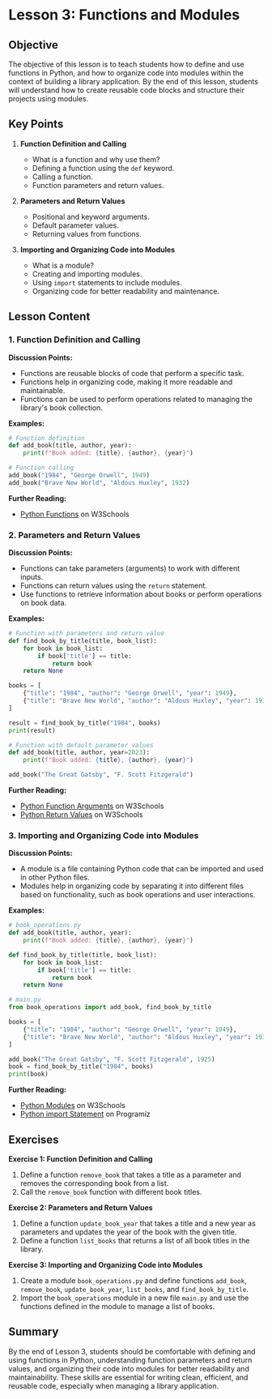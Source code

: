 # Lesson 3: Functions and Modules

## Objective
The objective of this lesson is to teach students how to define and use functions in Python, and how to organize code into modules within the context of building a library application. By the end of this lesson, students will understand how to create reusable code blocks and structure their projects using modules.

## Key Points

1. **Function Definition and Calling**
   - What is a function and why use them?
   - Defining a function using the `def` keyword.
   - Calling a function.
   - Function parameters and return values.

2. **Parameters and Return Values**
   - Positional and keyword arguments.
   - Default parameter values.
   - Returning values from functions.

3. **Importing and Organizing Code into Modules**
   - What is a module?
   - Creating and importing modules.
   - Using `import` statements to include modules.
   - Organizing code for better readability and maintenance.

## Lesson Content

### 1. Function Definition and Calling

**Discussion Points:**
- Functions are reusable blocks of code that perform a specific task.
- Functions help in organizing code, making it more readable and maintainable.
- Functions can be used to perform operations related to managing the library's book collection.

**Examples:**
```python
# Function definition
def add_book(title, author, year):
    print(f"Book added: {title}, {author}, {year}")

# Function calling
add_book("1984", "George Orwell", 1949)
add_book("Brave New World", "Aldous Huxley", 1932)
```

**Further Reading:**
- [Python Functions](https://www.w3schools.com/python/python_functions.asp) on W3Schools

### 2. Parameters and Return Values

**Discussion Points:**
- Functions can take parameters (arguments) to work with different inputs.
- Functions can return values using the `return` statement.
- Use functions to retrieve information about books or perform operations on book data.

**Examples:**
```python
# Function with parameters and return value
def find_book_by_title(title, book_list):
    for book in book_list:
        if book['title'] == title:
            return book
    return None

books = [
    {"title": "1984", "author": "George Orwell", "year": 1949},
    {"title": "Brave New World", "author": "Aldous Huxley", "year": 1932}
]

result = find_book_by_title("1984", books)
print(result)

# Function with default parameter values
def add_book(title, author, year=2023):
    print(f"Book added: {title}, {author}, {year}")

add_book("The Great Gatsby", "F. Scott Fitzgerald")
```

**Further Reading:**
- [Python Function Arguments](https://www.w3schools.com/python/python_functions_arguments.asp) on W3Schools
- [Python Return Values](https://www.w3schools.com/python/gloss_python_function_return.asp) on W3Schools

### 3. Importing and Organizing Code into Modules

**Discussion Points:**
- A module is a file containing Python code that can be imported and used in other Python files.
- Modules help in organizing code by separating it into different files based on functionality, such as book operations and user interactions.

**Examples:**
```python
# book_operations.py
def add_book(title, author, year):
    print(f"Book added: {title}, {author}, {year}")

def find_book_by_title(title, book_list):
    for book in book_list:
        if book['title'] == title:
            return book
    return None
```

```python
# main.py
from book_operations import add_book, find_book_by_title

books = [
    {"title": "1984", "author": "George Orwell", "year": 1949},
    {"title": "Brave New World", "author": "Aldous Huxley", "year": 1932}
]

add_book("The Great Gatsby", "F. Scott Fitzgerald", 1925)
book = find_book_by_title("1984", books)
print(book)
```

**Further Reading:**
- [Python Modules](https://www.w3schools.com/python/python_modules.asp) on W3Schools
- [Python import Statement](https://www.programiz.com/python-programming/modules#import) on Programiz

## Exercises

**Exercise 1: Function Definition and Calling**
1. Define a function `remove_book` that takes a title as a parameter and removes the corresponding book from a list.
2. Call the `remove_book` function with different book titles.

**Exercise 2: Parameters and Return Values**
1. Define a function `update_book_year` that takes a title and a new year as parameters and updates the year of the book with the given title.
2. Define a function `list_books` that returns a list of all book titles in the library.

**Exercise 3: Importing and Organizing Code into Modules**
1. Create a module `book_operations.py` and define functions `add_book`, `remove_book`, `update_book_year`, `list_books`, and `find_book_by_title`.
2. Import the `book_operations` module in a new file `main.py` and use the functions defined in the module to manage a list of books.

## Summary

By the end of Lesson 3, students should be comfortable with defining and using functions in Python, understanding function parameters and return values, and organizing their code into modules for better readability and maintainability. These skills are essential for writing clean, efficient, and reusable code, especially when managing a library application.
